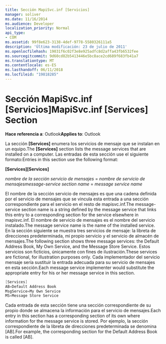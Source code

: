 ```yaml
---
title: Sección MapiSvc.inf [Servicios]
manager: soliver
ms.date: 11/16/2014
ms.audience: Developer
localization_priority: Normal
api_type:
- COM
ms.assetid: 99f8e623-3138-4def-9778-5580326111a5
description: 'Última modificación: 23 de julio de 2011'
ms.openlocfilehash: 19031f6c02f3e8e925adfc8d2affa43fb6532fee
ms.sourcegitcommit: 9d60cd82b5413446e5bc8ace2cd689f683fb41a7
ms.translationtype: MT
ms.contentlocale: es-ES
ms.lasthandoff: 06/11/2018
ms.locfileid: "19818285"
---
```

# <a name="mapisvcinf-services-section"></a><span data-ttu-id="33c46-103">Sección MapiSvc.inf [Servicios]</span><span class="sxs-lookup"><span data-stu-id="33c46-103">MapiSvc.inf [Services] Section</span></span>

  
  
<span data-ttu-id="33c46-104">**Hace referencia a**: Outlook</span><span class="sxs-lookup"><span data-stu-id="33c46-104">**Applies to**: Outlook</span></span> 
  
<span data-ttu-id="33c46-105">La sección **[Services]** enumera los servicios de mensaje que se instalan en un equipo.</span><span class="sxs-lookup"><span data-stu-id="33c46-105">The **[Services]** section lists the message services that are installed on a computer.</span></span> <span data-ttu-id="33c46-106">Las entradas de esta sección use el siguiente formato:</span><span class="sxs-lookup"><span data-stu-id="33c46-106">Entries in this section use the following format:</span></span> 
  
 <span data-ttu-id="33c46-107">**[Services]**</span><span class="sxs-lookup"><span data-stu-id="33c46-107">**[Services]**</span></span>
  
 <span data-ttu-id="33c46-108">_nombre de la sección servicio de mensajes_ =  _nombre de servicio de mensajes_</span><span class="sxs-lookup"><span data-stu-id="33c46-108">_message-service section name_ =  _message service name_</span></span>
  
<span data-ttu-id="33c46-109">El nombre de la sección servicio de mensajes es que una cadena definida por el servicio de mensajes que se vincula esta entrada a una sección correspondiente para el servicio en el resto de mapisvc.inf.</span><span class="sxs-lookup"><span data-stu-id="33c46-109">The message-service section name is a string defined by the message service that links this entry to a corresponding section for the service elsewhere in mapisvc.inf.</span></span> <span data-ttu-id="33c46-110">El nombre de servicio de mensajes es el nombre del servicio instalado.</span><span class="sxs-lookup"><span data-stu-id="33c46-110">The message service name is the name of the installed service.</span></span> <span data-ttu-id="33c46-111">En la sección siguiente se muestra tres servicios de mensaje: la libreta de direcciones predeterminada, mi propio servicio y el servicio de almacén de mensajes.</span><span class="sxs-lookup"><span data-stu-id="33c46-111">The following section shows three message services: the Default Address Book, My Own Service, and the Message Store Service.</span></span> <span data-ttu-id="33c46-112">Estos servicios son ficticios, únicamente con fines de ilustración.</span><span class="sxs-lookup"><span data-stu-id="33c46-112">These services are fictional, for illustration purposes only.</span></span> <span data-ttu-id="33c46-113">Cada implementador del servicio mensaje sería sustituir la entrada adecuada para su servicio de mensajes en esta sección.</span><span class="sxs-lookup"><span data-stu-id="33c46-113">Each message service implementer would substitute the appropriate entry for his or her message service in this section.</span></span>
  
```cpp
[Services]
AB=Default Address Book
MsgService=My Own Service
MS=Message Store Service

```

<span data-ttu-id="33c46-114">Cada entrada de esta sección tiene una sección correspondiente de su propio donde se almacena la información para el servicio de mensajes.</span><span class="sxs-lookup"><span data-stu-id="33c46-114">Each entry in this section has a corresponding section of its own where information for the message service is stored.</span></span> <span data-ttu-id="33c46-115">Por ejemplo, la sección correspondiente de la libreta de direcciones predeterminada se denomina [AB].</span><span class="sxs-lookup"><span data-stu-id="33c46-115">For example, the corresponding section for the Default Address Book is called [AB].</span></span>
  

